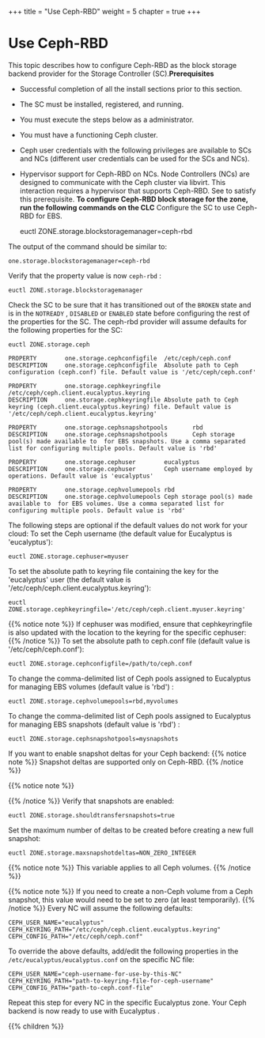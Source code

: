 +++
title = "Use Ceph-RBD"
weight = 5
chapter = true
+++


# Use Ceph-RBD
This topic describes how to configure Ceph-RBD as the block storage backend provider for the Storage Controller (SC).**Prerequisites** 

* Successful completion of all the install sections prior to this section. 
* The SC must be installed, registered, and running. 
* You must execute the steps below as a administrator. 
* You must have a functioning Ceph cluster. 
* Ceph user credentials with the following privileges are available to SCs and NCs (different user credentials can be used for the SCs and NCs). 
* Hypervisor support for Ceph-RBD on NCs. Node Controllers (NCs) are designed to communicate with the Ceph cluster via libvirt. This interaction requires a hypervisor that supports Ceph-RBD. See to satisfy this prerequisite. 
**To configure Ceph-RBD block storage for the zone, run the following commands on the CLC** Configure the SC to use Ceph-RBD for EBS. 

    euctl ZONE.storage.blockstoragemanager=ceph-rbd

The output of the command should be similar to: 

    one.storage.blockstoragemanager=ceph-rbd

Verify that the property value is now `ceph-rbd` : 

    euctl ZONE.storage.blockstoragemanager

Check the SC to be sure that it has transitioned out of the `BROKEN` state and is in the `NOTREADY` , `DISABLED` or `ENABLED` state before configuring the rest of the properties for the SC. The ceph-rbd provider will assume defaults for the following properties for the SC: 

    euctl ZONE.storage.ceph
     
    PROPERTY        one.storage.cephconfigfile  /etc/ceph/ceph.conf
    DESCRIPTION     one.storage.cephconfigfile  Absolute path to Ceph configuration (ceph.conf) file. Default value is '/etc/ceph/ceph.conf'
     
    PROPERTY        one.storage.cephkeyringfile /etc/ceph/ceph.client.eucalyptus.keyring
    DESCRIPTION     one.storage.cephkeyringfile Absolute path to Ceph keyring (ceph.client.eucalyptus.keyring) file. Default value is '/etc/ceph/ceph.client.eucalyptus.keyring'
     
    PROPERTY        one.storage.cephsnapshotpools       rbd
    DESCRIPTION     one.storage.cephsnapshotpools       Ceph storage pool(s) made available to  for EBS snapshots. Use a comma separated list for configuring multiple pools. Default value is 'rbd'
     
    PROPERTY        one.storage.cephuser        eucalyptus
    DESCRIPTION     one.storage.cephuser        Ceph username employed by  operations. Default value is 'eucalyptus'
     
    PROPERTY        one.storage.cephvolumepools rbd
    DESCRIPTION     one.storage.cephvolumepools Ceph storage pool(s) made available to  for EBS volumes. Use a comma separated list for configuring multiple pools. Default value is 'rbd'

The following steps are optional if the default values do not work for your cloud: To set the Ceph username (the default value for Eucalyptus is 'eucalyptus'): 

    euctl ZONE.storage.cephuser=myuser

To set the absolute path to keyring file containing the key for the 'eucalyptus' user (the default value is '/etc/ceph/ceph.client.eucalyptus.keyring'): 

    euctl ZONE.storage.cephkeyringfile='/etc/ceph/ceph.client.myuser.keyring'


{{% notice note %}}
If cephuser was modified, ensure that cephkeyringfile is also updated with the location to the keyring for the specific cephuser: 
{{% /notice %}}
To set the absolute path to ceph.conf file (default value is '/etc/ceph/ceph.conf'): 

    euctl ZONE.storage.cephconfigfile=/path/to/ceph.conf

To change the comma-delimited list of Ceph pools assigned to Eucalyptus for managing EBS volumes (default value is 'rbd') : 

    euctl ZONE.storage.cephvolumepools=rbd,myvolumes

To change the comma-delimited list of Ceph pools assigned to Eucalyptus for managing EBS snapshots (default value is 'rbd') : 

    euctl ZONE.storage.cephsnapshotpools=mysnapshots

If you want to enable snapshot deltas for your Ceph backend: 
{{% notice note %}}
Snapshot deltas are supported only on Ceph-RBD. 
{{% /notice %}}

{{% notice note %}}

{{% /notice %}}
Verify that snapshots are enabled: 

    euctl ZONE.storage.shouldtransfersnapshots=true

Set the maximum number of deltas to be created before creating a new full snapshot: 

    euctl ZONE.storage.maxsnapshotdeltas=NON_ZERO_INTEGER


{{% notice note %}}
This variable applies to all Ceph volumes. 
{{% /notice %}}

{{% notice note %}}
If you need to create a non-Ceph volume from a Ceph snapshot, this value would need to be set to zero (at least temporarily). 
{{% /notice %}}
Every NC will assume the following defaults: 

    CEPH_USER_NAME="eucalyptus"
    CEPH_KEYRING_PATH="/etc/ceph/ceph.client.eucalyptus.keyring"
    CEPH_CONFIG_PATH="/etc/ceph/ceph.conf"

To override the above defaults, add/edit the following properties in the `/etc/eucalyptus/eucalyptus.conf` on the specific NC file: 

    CEPH_USER_NAME="ceph-username-for-use-by-this-NC"
    CEPH_KEYRING_PATH="path-to-keyring-file-for-ceph-username"
    CEPH_CONFIG_PATH="path-to-ceph.conf-file"

Repeat this step for every NC in the specific Eucalyptus zone. Your Ceph backend is now ready to use with Eucalyptus . 

{{% children %}}
